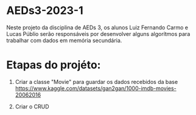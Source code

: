 # AEDs3-2023-1

Neste projeto da disciplina de AEDs 3, os alunos Luiz Fernando
Carmo e Lucas Públio serão responsáveis por desenvolver alguns
algorítmos para trabalhar com dados em memória secundária.

# Etapas do projéto:

1. Criar a classe "Movie" para guardar os dados recebidos da
base https://www.kaggle.com/datasets/gan2gan/1000-imdb-movies-20062016

2. Criar o CRUD
